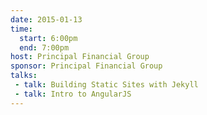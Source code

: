 ```yaml
---
date: 2015-01-13
time:
  start: 6:00pm
  end: 7:00pm
host: Principal Financial Group
sponsor: Principal Financial Group
talks:
 - talk: Building Static Sites with Jekyll
 - talk: Intro to AngularJS
---
```

